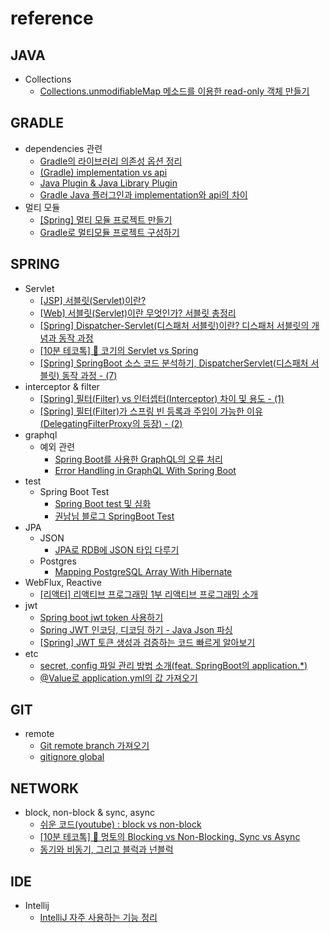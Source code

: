 # reference

## JAVA

- Collections
  - [Collections.unmodifiableMap 메소드를 이용한 read-only 객체 만들기](https://lng1982.tistory.com/155)

## GRADLE

- dependencies 관련
  - [Gradle의 라이브러리 의존성 옵션 정리](https://twinparadox.tistory.com/630)
  - [(Gradle) implementation vs api](https://perfectacle.github.io/2022/03/12/gradle-implementation-vs-api/)
  - [Java Plugin & Java Library Plugin](https://ones1kk.github.io/posts/gradle-java-library-plugin/)
  - [Gradle Java 플러그인과 implementation와 api의 차이](https://mangkyu.tistory.com/296)
- 멀티 모듈
  - [[Spring] 멀티 모듈 프로젝트 만들기](https://velog.io/@soyeon207/%EC%8A%A4%ED%94%84%EB%A7%81-%EB%B6%80%ED%8A%B8-%EB%A9%80%ED%8B%B0-%EB%AA%A8%EB%93%88-%ED%94%84%EB%A1%9C%EC%A0%9D%ED%8A%B8-%EB%A7%8C%EB%93%A4%EA%B8%B0)
  - [Gradle로 멀티모듈 프로젝트 구성하기](https://dkswnkk.tistory.com/691)

## SPRING

- Servlet
  - [[JSP] 서블릿(Servlet)이란?](https://mangkyu.tistory.com/14)
  - [[Web] 서블릿(Servlet)이란 무엇인가? 서블릿 총정리](https://coding-factory.tistory.com/742)
  - [[Spring] Dispatcher-Servlet(디스패처 서블릿)이란? 디스패처 서블릿의 개념과 동작 과정](https://mangkyu.tistory.com/18)
  - [[10분 테코톡] 🐶 코기의 Servlet vs Spring](https://www.youtube.com/watch?v=calGCwG_B4Y)
  - [[Spring] SpringBoot 소스 코드 분석하기, DispatcherServlet(디스패처 서블릿) 동작 과정 - (7)](https://mangkyu.tistory.com/216)
- interceptor & filter
  - [[Spring] 필터(Filter) vs 인터셉터(Interceptor) 차이 및 용도 - (1)](https://mangkyu.tistory.com/173)
  - [[Spring] 필터(Filter)가 스프링 빈 등록과 주입이 가능한 이유(DelegatingFilterProxy의 등장) - (2)](https://mangkyu.tistory.com/221)
- graphql
  - 예외 관련
    - [Spring Boot를 사용한 GraphQL의 오류 처리](https://recordsoflife.tistory.com/918)
    - [Error Handling in GraphQL With Spring Boot](https://www.baeldung.com/spring-graphql-error-handling)
- test
  - Spring Boot Test
    - [Spring Boot  test 및 심화](https://happyer16.tistory.com/entry/Spring-Boot-Test-%EB%B0%8F-%EC%8B%AC%ED%99%94)
    - [권남님 블로그 SpringBoot Test](https://ko.javascript.info/)
- JPA
  - JSON
    - [JPA로 RDB에 JSON 타입 다루기](https://danawalab.github.io/spring/2022/08/05/Jpa-Json-Type.html)
  - Postgres
    - [Mapping PostgreSQL Array With Hibernate](https://www.baeldung.com/java-hibernate-map-postgresql-array)
- WebFlux, Reactive
  - [[리액터] 리액티브 프로그래밍 1부 리액티브 프로그래밍 소개](https://www.youtube.com/watch?v=VeSHa_Xsd2U&list=PLfI752FpVCS9hh_FE8uDuRVgPPnAivZTY)
- jwt
  - [Spring boot jwt token 사용하기](https://charlie-choi.tistory.com/211)
  - [Spring JWT 인코딩, 디코딩 하기 - Java Json 파싱](https://thalals.tistory.com/354)
  - [[Spring] JWT 토큰 생성과 검증하는 코드 빠르게 알아보기](https://seeminglyjs.tistory.com/369)
- etc
  - [secret, config 파일 관리 방법 소개(feat. SpringBoot의 application.*)](https://kukim.tistory.com/150)
  - [@Value로 application.yml의 값 가져오기](https://velog.io/@jduckling_1024/Value%EB%A1%9C-application.yml%EC%9D%98-%EA%B0%92-%EA%B0%80%EC%A0%B8%EC%98%A4%EA%B8%B0)

## GIT

- remote
  - [Git remote branch 가져오기](https://cjh5414.github.io/get-git-remote-branch/)
  - [gitignore global](https://gomjellie.github.io/git/2017/06/15/global-git-ignore.html)


## NETWORK

- block, non-block & sync, async
  - [쉬운 코드(youtube) : block vs non-block](https://www.youtube.com/watch?v=mb-QHxVfmcs)
  - [[10분 테코톡] 🐰 멍토의 Blocking vs Non-Blocking, Sync vs Async](https://www.youtube.com/watch?v=oEIoqGd-Sns)
  - [동기와 비동기, 그리고 블럭과 넌블럭](https://musma.github.io/2019/04/17/blocking-and-synchronous.html)

## IDE

- Intellij
  - [IntelliJ 자주 사용하는 기능 정리](https://cheese10yun.github.io/intellij-tip/?fbclid=IwAR3SsLxfsw-vFXkRaTw26QAXghNK3dVL9wEO9vWF_rN24lJ-eTSN19LmcyI)
